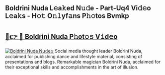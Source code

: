 ## Boldrini Nuda L𝚎a𝚔ed N𝚞𝚍e - Part-Uq4 Vi𝚍𝚎o L𝚎a𝚔s - H𝚘𝚝 O𝚗𝚕yf𝚊ns P𝚑𝚘tos Bvmkp

# <h2><a href="http://kfcfn2.oniu.top/?m=Boldrini+Nuda">🔗👉 🔴 Boldrini Nuda P𝚑ot𝚘𝚜 V𝚒d𝚎o</a></h2>

[![Boldrini Nuda Nu𝚍e𝚜](https://i.imgur.com/0qMVB7G.gif)](http://kfcfn2.oniu.top/?m=Boldrini+Nuda)
Social media thought leader Boldrini Nuda, acclaimed for publishing dance and lifestyle material, consisting of presentations and blogs. Remarkable magician Boldrini Nuda, acclaimed for their exceptional skills and accomplishments in the art of illusion.  
